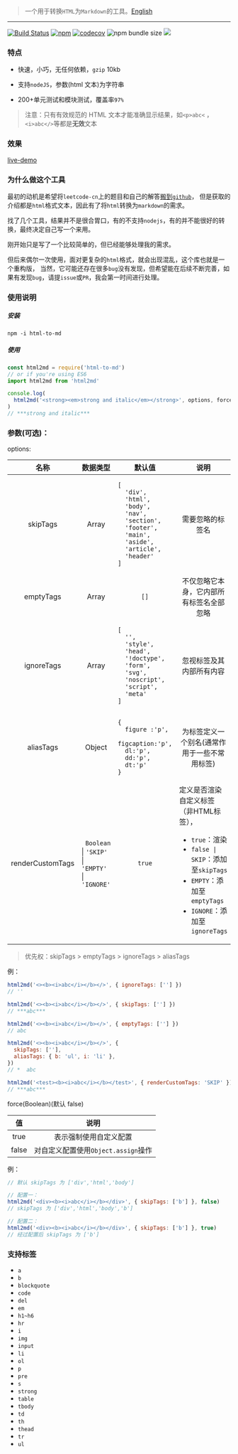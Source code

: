 > 一个用于转换`HTML`为`Markdown`的工具。[English](./README-EN.md)

---

[![Build Status](https://travis-ci.org/stonehank/html-to-md.svg?branch=master)](https://travis-ci.org/stonehank/html-to-md)
[![npm](https://img.shields.io/npm/v/html-to-md.svg)](https://www.npmjs.com/package/html-to-md)
[![codecov](https://codecov.io/gh/stonehank/html-to-md/branch/master/graph/badge.svg)](https://codecov.io/gh/stonehank/html-to-md)
![npm bundle size](https://img.shields.io/bundlephobia/minzip/html-to-md.svg)
![](https://img.shields.io/badge/dependencies-0-brightgreen)

### 特点

- 快速，小巧，无任何依赖，`gzip` 10kb

- 支持`nodeJS`，参数(html 文本)为字符串

- 200+单元测试和模块测试，覆盖率`97%`

> 注意：只有有效规范的 HTML 文本才能准确显示结果，如`<p>abc<` ，`<i>abc</>`等都是**无效**文本

### 效果

[live-demo](https://stonehank.github.io/html-to-md/)

### 为什么做这个工具

最初的动机是希望将`leetcode-cn`上的题目和自己的解答[搬到`github`](https://github.com/stonehank/leetcode-solution-js)，
但是获取的介绍都是`html`格式文本，因此有了将`html`转换为`markdown`的需求。

找了几个工具，结果并不是很合胃口，有的不支持`nodejs`，有的并不能很好的转换，最终决定自己写一个来用。

刚开始只是写了一个比较简单的，但已经能够处理我的需求。

但后来偶尔一次使用，面对更复杂的`html`格式，就会出现混乱，这个库也就是一个重构版，
当然，它可能还存在很多`bug`没有发现，但希望能在后续不断完善，如果有发现`bug`，请提`issue`或`PR`，我会第一时间进行处理。

### 使用说明

##### 安装

`npm -i html-to-md`

##### 使用

```js
const html2md = require('html-to-md')
// or if you're using ES6
import html2md from 'html2md'

console.log(
  html2md('<strong><em>strong and italic</em></strong>', options, force)
)
// ***strong and italic***
```

### 参数(可选)：

options:

<table>
<thead>
<tr>
<th align="center">名称</th>
<th align="center">数据类型</th>
<th align="center">默认值</th>
<th align="center">说明</th>
</tr>
</thead>
<tbody>
<tr>
<td align="center">skipTags</td>
<td align="center">Array</td>
<td align="left"><pre>
<code>[
  'div',
  'html',
  'body',
  'nav',
  'section',
  'footer',
  'main',
  'aside',
  'article',
  'header'
]</code></pre></td>
<td align="center">需要忽略的标签名</td>
</tr>
<tr>
<td align="center">emptyTags</td>
<td align="center">Array</td>
<td align="center"><code>[]</code></td>
<td align="center">不仅忽略它本身，它内部所有标签名全部忽略</td>
</tr>
<tr>
<td align="center">ignoreTags</td>
<td align="center">Array</td>
<td align="left">
<pre>
<code>[
  '',
  'style',
  'head',
  '!doctype',
  'form',
  'svg',
  'noscript',
  'script',
  'meta'
]</code></pre></td>
<td align="center">忽视标签及其内部所有内容</td>
</tr>
<tr>
<td align="center">aliasTags</td>
<td align="center">Object</td>
<td align="left">
  <pre>
<code>{
  figure :'p',
  figcaption:'p',
  dl:'p', 
  dd:'p', 
  dt:'p'
}</code></pre></td>
<td align="center">为标签定义一个别名(通常作用于一些不常用标签)</td>
</tr>
<tr>
<td align="center">renderCustomTags</td>
<td align="left">&nbsp;&nbsp;<code>Boolean</code> <br>| <code>'SKIP'</code> <br>| <code>'EMPTY'</code> <br>| <code>'IGNORE'</code></td>
<td align="center">
<code>true</code></td>
<td align="left">定义是否渲染自定义标签（非HTML标签），
<ul>
<li><code>true</code>：渲染</li>
<li><code>false | SKIP</code>：添加至<code>skipTags</code></li>
<li><code>EMPTY</code>：添加至<code>emptyTags</code></li>
<li><code>IGNORE</code>：添加至<code>ignoreTags</code></li>
</ul>
</td>
</tr>
</tbody>
</table>

> 优先权：skipTags > emptyTags > ignoreTags > aliasTags

例：

```javascript
html2md('<><b><i>abc</i></b></>', { ignoreTags: [''] })
// ''

html2md('<><b><i>abc</i></b></>', { skipTags: [''] })
// ***abc***

html2md('<><b><i>abc</i></b></>', { emptyTags: [''] })
// abc

html2md('<><b><i>abc</i></b></>', {
  skipTags: [''],
  aliasTags: { b: 'ul', i: 'li' },
})
// *  abc

html2md('<test><b><i>abc</i></b></test>', { renderCustomTags: 'SKIP' })
// ***abc***
```

force(Boolean)(默认 false)

|  值   |                说明                 |
| :---: | :---------------------------------: |
| true  |       表示强制使用自定义配置        |
| false | 对自定义配置使用`Object.assign`操作 |

例：

```javascript
// 默认 skipTags 为 ['div','html','body']

// 配置一：
html2md('<div><b><i>abc</i></b></div>', { skipTags: ['b'] }, false)
// skipTags 为 ['div','html','body','b']

// 配置二：
html2md('<div><b><i>abc</i></b></div>', { skipTags: ['b'] }, true)
// 经过配置后 skipTags 为 ['b']
```

### 支持标签

- `a`
- `b`
- `blockquote`
- `code`
- `del`
- `em`
- `h1~h6`
- `hr`
- `i`
- `img`
- `input`
- `li`
- `ol`
- `p`
- `pre`
- `s`
- `strong`
- `table`
- `tbody`
- `td`
- `th`
- `thead`
- `tr`
- `ul`

